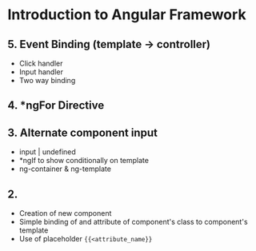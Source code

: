 # Introduction to Angular Framework

## 5. Event Binding (template -> controller)

- Click handler
- Input handler
- Two way binding

## 4. *ngFor Directive

## 3. Alternate component input

- input | undefined
- *ngIf to show conditionally on template
- ng-container & ng-template

## 2.

- Creation of new component
- Simple binding of and attribute of component's class to component's template
- Use of placeholder `{{<attribute_name}}`